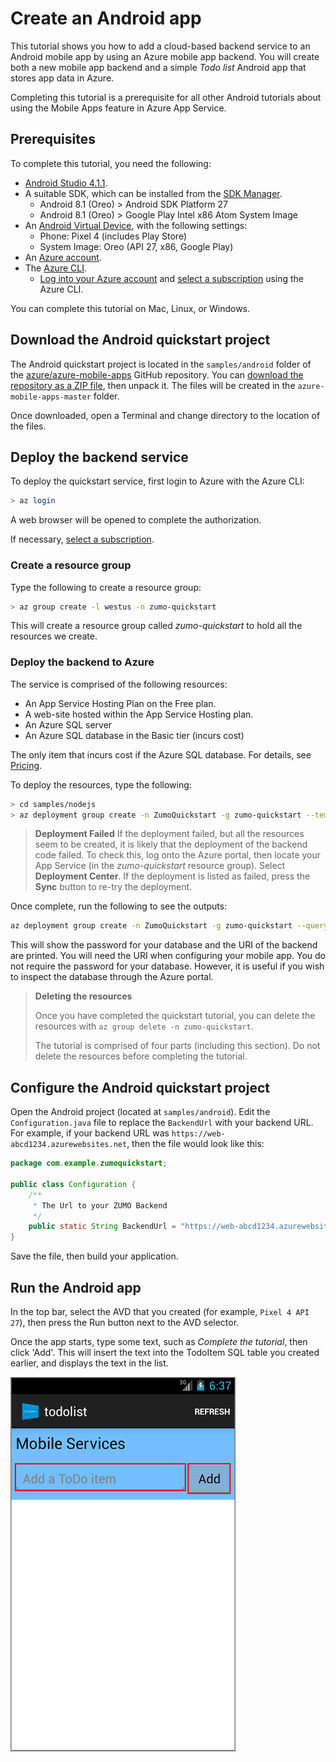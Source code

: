 # Create an Android app

This tutorial shows you how to add a cloud-based backend service to an Android mobile app by using an Azure mobile app backend.  You will create both a new mobile app backend and a simple *Todo list* Android app that stores app data in Azure.

Completing this tutorial is a prerequisite for all other Android tutorials about using the Mobile Apps feature in Azure App Service.

## Prerequisites

To complete this tutorial, you need the following:

* [Android Studio 4.1.1](https://developer.android.com/sdk/index.html).
* A suitable SDK, which can be installed from the [SDK Manager](https://developer.android.com/studio/intro/update).
  * Android 8.1 (Oreo) > Android SDK Platform 27
  * Android 8.1 (Oreo) > Google Play Intel x86 Atom System Image
* An [Android Virtual Device](https://developer.android.com/studio/run/managing-avds), with the following settings:
  * Phone: Pixel 4 (includes Play Store)
  * System Image: Oreo (API 27, x86, Google Play)
* An [Azure account](https://azure.microsoft.com/pricing/free-trial).
* The [Azure CLI](https://docs.microsoft.com/cli/azure/install-azure-cli).
    * [Log into your Azure account](https://docs.microsoft.com/cli/azure/authenticate-azure-cli) and [select a subscription](https://docs.microsoft.com/cli/azure/manage-azure-subscriptions-azure-cli) using the Azure CLI.

You can complete this tutorial on Mac, Linux, or Windows.

## Download the Android quickstart project

The Android quickstart project is located in the `samples/android` folder of the [azure/azure-mobile-apps](https://github.com/azure/azure-mobile-apps) GitHub repository.  You can [download the repository as a ZIP file](https://github.com/Azure/azure-mobile-apps/archive/master.zip), then unpack it.  The files will be created in the `azure-mobile-apps-master` folder.

Once downloaded, open a Terminal and change directory to the location of the files.

## Deploy the backend service

To deploy the quickstart service, first login to Azure with the Azure CLI:

```bash
> az login
```

A web browser will be opened to complete the authorization.

If necessary, [select a subscription](https://docs.microsoft.com/cli/azure/manage-azure-subscriptions-azure-cli).

### Create a resource group

Type the following to create a resource group:

```bash
> az group create -l westus -n zumo-quickstart
```

This will create a resource group called _zumo-quickstart_ to hold all the resources we create.  

### Deploy the backend to Azure

The service is comprised of the following resources:

* An App Service Hosting Plan on the Free plan.
* A web-site hosted within the App Service Hosting plan.
* An Azure SQL server
* An Azure SQL database in the Basic tier (incurs cost)

The only item that incurs cost if the Azure SQL database.  For details, see [Pricing](https://azure.microsoft.com/en-us/pricing/details/sql-database/single/).

To deploy the resources, type the following:

```bash
> cd samples/nodejs
> az deployment group create -n ZumoQuickstart -g zumo-quickstart --template-file ./azuredeploy.json
```

> **Deployment Failed**
> If the deployment failed, but all the resources seem to be created, it is likely that the deployment of the backend code failed.  To check this, log onto the Azure portal, then locate your App Service (in the _zumo-quickstart_ resource group).  Select **Deployment Center**.  If the deployment is listed as failed, press the **Sync** button to re-try the deployment.

Once complete, run the following to see the outputs:

```bash
az deployment group create -n ZumoQuickstart -g zumo-quickstart --query properties.output
```

This will show the password for your database and the URI of the backend are printed.  You will need the URI when configuring your mobile app.  You do not require the password for your database.  However, it is useful if you wish to inspect the database through the Azure portal.

> **Deleting the resources**
>
> Once you have completed the quickstart tutorial, you can delete the resources with `az group delete -n zumo-quickstart`.
> 
> The tutorial is comprised of four parts (including this section).  Do not delete the resources before completing the tutorial.

## Configure the Android quickstart project

Open the Android project (located at `samples/android`).  Edit the `Configuration.java` file to replace the `BackendUrl` with your backend URL.  For example, if your backend URL was `https://web-abcd1234.azurewebsites.net`, then the file would look like this:

```java
package com.example.zumoquickstart;

public class Configuration {
    /**
     * The Url to your ZUMO Backend
     */
    public static String BackendUrl = "https://web-abcd1234.azurewebsites.net";
}
```

Save the file, then build your application.

## Run the Android app

In the top bar, select the AVD that you created (for example, `Pixel 4 API 27`), then press the Run button next to the AVD selector.

Once the app starts, type some text, such as *Complete the tutorial*, then click 'Add'.  This will insert the text into the TodoItem SQL table you created earlier, and displays the text in the list.

![Quickstart Android](./media/startup.png)
